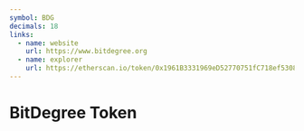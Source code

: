 ```yaml
---
symbol: BDG
decimals: 18
links:
  - name: website
    url: https://www.bitdegree.org
  - name: explorer
    url: https://etherscan.io/token/0x1961B3331969eD52770751fC718ef530838b6dEE
---
```


# BitDegree Token

